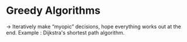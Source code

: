 # Greedy Algorithms
&rarr; Iteratively make “myopic” decisions, hope everything works out at the end.
Example : Dijkstra's shortest path algorithm.
